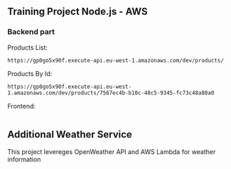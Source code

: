 ## Training Project Node.js - AWS
### Backend part


Products List:

```
https://gp0go5x90f.execute-api.eu-west-1.amazonaws.com/dev/products/
```

Products By Id:

```
https://gp0go5x90f.execute-api.eu-west-1.amazonaws.com/dev/products/7567ec4b-b10c-48c5-9345-fc73c48a80a0
```

Frontend:

```
```

## Additional Weather Service

This project levereges OpenWeather API and AWS Lambda for weather information